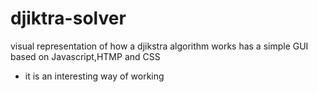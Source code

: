 # djiktra-solver

visual representation of how a djikstra algorithm works 
has a simple GUI based on Javascript,HTMP and CSS
- it is an interesting way of working

